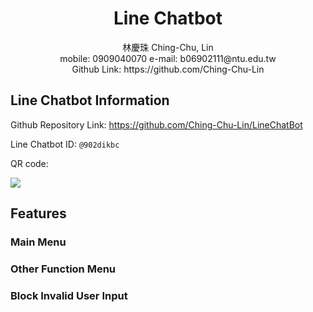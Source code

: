 # <center>Line Chatbot</center>

<center> 林慶珠 Ching-Chu, Lin</center>

<center> mobile: 0909040070 e-mail: b06902111@ntu.edu.tw </center>

<center> Github Link: https://github.com/Ching-Chu-Lin </center>



## Line Chatbot Information

Github Repository Link: https://github.com/Ching-Chu-Lin/LineChatBot

Line Chatbot ID: `@902dikbc`

QR code:

![](https://i.imgur.com/qYydm03.png)



## Features

### Main Menu



### Other Function Menu



### Block Invalid User Input

